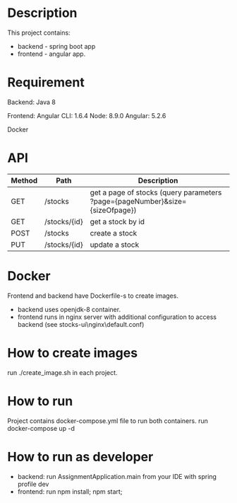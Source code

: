 # Description
This project contains: 
- backend  - spring boot app
- frontend - angular app.

# Requirement
Backend:
Java 8

Frontend:
Angular CLI: 1.6.4
Node: 8.9.0
Angular: 5.2.6

Docker

# API
Method       | Path          | Description   |
------------ | ------------- | ------------- |
GET | /stocks      | get a page of stocks (query parameters ?page={pageNumber}&size={sizeOfpage})
GET | /stocks/{id} | get a stock by id
POST| /stocks      | create a stock
PUT | /stocks/{id} | update a stock

# Docker
Frontend and backend have Dockerfile-s to create images. 
- backend uses openjdk-8 container.
- frontend runs in nginx server with additional configuration to access backend (see stocks-ui\nginx\default.conf)

# How to create images
run ./create_image.sh in each project.

# How to run
Project contains docker-compose.yml file to run both containers.
run docker-compose up -d

# How to run as developer
- backend:  run AssignmentApplication.main from your IDE with spring profile dev
- frontend: run npm install; npm start;